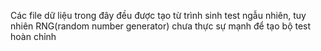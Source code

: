 Các file dữ liệu trong đây đều được tạo từ trình sinh test ngẫu nhiên, tuy nhiên RNG(random number generator) chưa thực sự mạnh để tạo bộ test hoàn chỉnh
